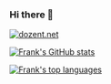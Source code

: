 ### Hi there 👋

<!--
**fglueck/fglueck** is a ✨ _special_ ✨ repository because its `README.md` (this file) appears on your GitHub profile.

Here are some ideas to get you started:

- 🔭 I’m currently working on ...
- 🌱 I’m currently learning ...
- 👯 I’m looking to collaborate on ...
- 🤔 I’m looking for help with ...
- 💬 Ask me about ...
- 📫 How to reach me: ...
- 😄 Pronouns: ...
- ⚡ Fun fact: ...
-->
[![dozent.net](https://img.shields.io/website-up-down-green-red/http/shields.io.svg)](http://dozent.net/)

[![Frank's GitHub stats](https://github-readme-stats.vercel.app/api?username=fglueck&show_icons=true&theme=gruvbox&locale=de&bg_color=45,000000,441111&hide_border)](https://github.com/fglueck/github-readme-stats)
<!-- https://github.com/anuraghazra/github-readme-stats -->

[![Frank's top languages](https://github-readme-stats.vercel.app/api/top-langs/?username=fglueck&theme=blue-green&hide_border)](https://github.com/fglueck/github-readme-stats)
